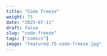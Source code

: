 ```yaml
---
title: "Code freeze"
weight: 75
date: "2025-07-11"
draft: false
slug: "code-freeze"
tags: ["comics"]
image: "featured-75-code-freeze.jpg"
---
```

